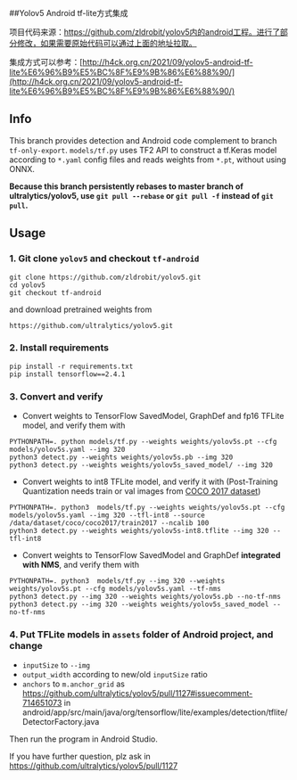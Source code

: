 ##Yolov5 Android tf-lite方式集成  

项目代码来源：https://github.com/zldrobit/yolov5内的android工程。进行了部分修改，如果需要原始代码可以通过上面的地址拉取。  

集成方式可以参考：[http://h4ck.org.cn/2021/09/yolov5-android-tf-lite%E6%96%B9%E5%BC%8F%E9%9B%86%E6%88%90/](http://h4ck.org.cn/2021/09/yolov5-android-tf-lite%E6%96%B9%E5%BC%8F%E9%9B%86%E6%88%90/)  

  
## Info
This branch provides detection and Android code complement to branch `tf-only-export`.
`models/tf.py` uses TF2 API to construct a tf.Keras model according to `*.yaml` config files and reads weights from `*.pt`, without using ONNX. 

**Because this branch persistently rebases to master branch of ultralytics/yolov5, use `git pull --rebase` or `git pull -f` instead of `git pull`.**


## Usage
### 1. Git clone `yolov5` and checkout `tf-android`

```
git clone https://github.com/zldrobit/yolov5.git
cd yolov5
git checkout tf-android
```

and download pretrained weights from 
```
https://github.com/ultralytics/yolov5.git

```

### 2. Install requirements
```
pip install -r requirements.txt
pip install tensorflow==2.4.1
```

### 3. Convert and verify
- Convert weights to TensorFlow SavedModel, GraphDef and fp16 TFLite model, and verify them with
```
PYTHONPATH=. python models/tf.py --weights weights/yolov5s.pt --cfg models/yolov5s.yaml --img 320
python3 detect.py --weights weights/yolov5s.pb --img 320
python3 detect.py --weights weights/yolov5s_saved_model/ --img 320
```
- Convert weights to int8 TFLite model, and verify it with (Post-Training Quantization needs train or val images from [COCO 2017 dataset](https://cocodataset.org/#download))
```
PYTHONPATH=. python3  models/tf.py --weights weights/yolov5s.pt --cfg models/yolov5s.yaml --img 320 --tfl-int8 --source /data/dataset/coco/coco2017/train2017 --ncalib 100
python3 detect.py --weights weights/yolov5s-int8.tflite --img 320 --tfl-int8
```
- Convert weights to TensorFlow SavedModel and GraphDef **integrated with NMS**, and verify them with
```
PYTHONPATH=. python3  models/tf.py --img 320 --weights weights/yolov5s.pt --cfg models/yolov5s.yaml --tf-nms
python3 detect.py --img 320 --weights weights/yolov5s.pb --no-tf-nms
python3 detect.py --img 320 --weights weights/yolov5s_saved_model --no-tf-nms
```


### 4. Put TFLite models in `assets` folder of Android project, and change 
- `inputSize` to `--img`
- `output_width` according to new/old `inputSize` ratio
- `anchors` to `m.anchor_grid` as https://github.com/ultralytics/yolov5/pull/1127#issuecomment-714651073
in android/app/src/main/java/org/tensorflow/lite/examples/detection/tflite/DetectorFactory.java

Then run the program in Android Studio.

If you have further question, plz ask in https://github.com/ultralytics/yolov5/pull/1127